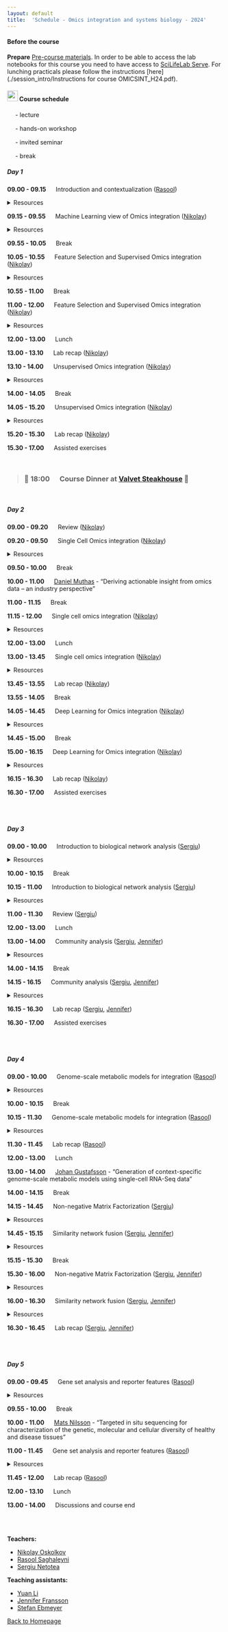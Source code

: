 ```yaml
---
layout: default
title:  'Schedule - Omics integration and systems biology - 2024'
---
```


#### Before the course

**Prepare** [Pre-course materials](https://nbisweden.github.io/workshop_omics_integration/precourse.html). In order to be able to access the lab notebooks for this course you need to have access to [SciLifeLab Serve](https://serve.scilifelab.se). For lunching practicals please follow the instructions [here](./session_intro/Instructions for course OMICSINT_H24.pdf).

#### <img border="0" src="https://www.svgrepo.com/show/20800/event-date-and-time-symbol.svg" width="25" height="25"> Course schedule

<img border="0" src="https://www.svgrepo.com/show/7321/teacher.svg" width="15" height="15"> - lecture

<img border="0" src="https://www.svgrepo.com/show/7421/computer.svg" width="15" height="15"> - hands-on workshop

<img border="0" src="https://www.svgrepo.com/show/307069/public-speaking-speak-tell-talk.svg" width="15" height="15"> - invited seminar

<img border="0" src="https://www.svgrepo.com/show/21938/time.svg" width="15" height="15"> - break

##### Day 1

**09.00 - 09.15** <img border="0" src="https://www.svgrepo.com/show/7321/teacher.svg" width="15" height="15"> Introduction and contextualization ([Rasool][2])
<details>
  <summary>Resources</summary>
  <ul>
    <li><a href="./session_intro/course_intro.pdf">Slides</a></li>
  </ul>
</details>

**09.15 - 09.55** <img border="0" src="https://www.svgrepo.com/show/7321/teacher.svg" width="15" height="15"> Machine Learning view of Omics integration ([Nikolay][1])
<details>
  <summary>Resources</summary>
  <ul>
    <li><a href="./session_ml/MachineLearningOmicsIntegration_Oskolkov.pdf">Slides</a></li>
  </ul>
</details>

**09.55 - 10.05** <img border="0" src="https://www.svgrepo.com/show/21938/time.svg" width="15" height="15"> Break

**10.05 - 10.55** <img border="0" src="https://www.svgrepo.com/show/7321/teacher.svg" width="15" height="15"> Feature Selection and Supervised Omics integration ([Nikolay][1])
<details>
  <summary>Resources</summary>
  <ul>
    <li><a href="./session_ml/SupervisedOMICsIntegration/lab/SupervisedOmicsIntegration_Oskolkov.pdf">Slides</a></li>
  </ul>
</details>

**10.55 - 11.00** <img border="0" src="https://www.svgrepo.com/show/21938/time.svg" width="15" height="15"> Break

**11.00 - 12.00** <img border="0" src="https://www.svgrepo.com/show/7421/computer.svg" width="15" height="15"> Feature Selection and Supervised Omics integration ([Nikolay][1])
<details>
  <summary>Resources</summary>
  <ul>
    <li>Launch <code>Lab feature selection</code> on <a href="https://serve.scilifelab.se/projects/">Scilifelab Serve</a>, use <code>Rstudio</code> app.</li>
    <li><a href="./session_ml/FeatureSelectionIntegrOMICs/lab/OmicsIntegration_FeatureSelection.html">Feature Selection lab Notebook</a></li>
    <li>Docker image: <code>docker pull rasoolsnbis/omicsint_h24:session_ml_feature_selection_amd_v.h24.9879876</code></li>
<br>
    <li>Launch <code>Lab supervised omics integration</code> on <a href="https://serve.scilifelab.se/projects/">Scilifelab Serve</a>, use <code>Rstudio</code> app.</li>
    <li><a href="./session_ml/SupervisedOMICsIntegration/lab/supervised_omics_integr_CLL.html">Supervised Integration lab Notebook</a></li>
    <li>Docker image: <code>docker pull rasoolsnbis/omicsint_h24:session_ml_supervised_omics_integration_amd_v.h24.38310b0</code></li>
  </ul>
</details>

**12.00 - 13.00** <img border="0" src="https://www.svgrepo.com/show/21938/time.svg" width="15" height="15"> Lunch

**13.00 - 13.10** <img border="0" src="https://www.svgrepo.com/show/7321/teacher.svg" width="15" height="15"> Lab recap ([Nikolay][1])

**13.10 - 14.00** <img border="0" src="https://www.svgrepo.com/show/7321/teacher.svg" width="15" height="15"> Unsupervised Omics integration ([Nikolay][1])
<details>
  <summary>Resources</summary>
  <ul>
    <li><a href="./session_ml/UnsupervisedOMICsIntegration/lab/Unsupervised_OmicsIntegration_Oskolkov.pdf">Slides</a></li>
  </ul>
</details>

**14.00 - 14.05** <img border="0" src="https://www.svgrepo.com/show/21938/time.svg" width="15" height="15"> Break

**14.05 - 15.20** <img border="0" src="https://www.svgrepo.com/show/7421/computer.svg" width="15" height="15"> Unsupervised Omics integration ([Nikolay][1])
<details>
  <summary>Resources</summary>
  <ul>
    <li>Launch <code>Lab unsupervised omics integration</code> on <a href="https://serve.scilifelab.se/projects/">Scilifelab Serve</a>, use <code>Rstudio</code> app.</li>
    <li><a href="./session_ml/UnsupervisedOMICsIntegration/Multi-OMICs Factor Analysis (MOFA) and Unsupervised Data Learning.html">Unsupervised Integration lab Notebook</a></li>
    <li>Docker image: <code>docker pull rasoolsnbis/omicsint_h24:session_ml_unsupervised_omics_integration_amd_v.h24.6d635ce</code></li>
  </ul>
</details>

**15.20 - 15.30** <img border="0" src="https://www.svgrepo.com/show/7321/teacher.svg" width="15" height="15"> Lab recap ([Nikolay][1])

**15.30 - 17.00** <img border="0" src="https://www.svgrepo.com/show/7421/computer.svg" width="15" height="15"> Assisted exercises

<br>

> ### **🌟 18:00** <img border="0" src="https://www.svgrepo.com/show/11965/restaurant.svg" width="15" height="15"> **Course Dinner** at [Valvet Steakhouse](https://www.valvetsteakhouse.se) 🌟

<br>


##### Day 2

**09.00 - 09.20** <img border="0" src="https://www.svgrepo.com/show/7321/teacher.svg" width="15" height="15"> Review ([Nikolay][1])

**09.20 - 09.50** <img border="0" src="https://www.svgrepo.com/show/7321/teacher.svg" width="15" height="15"> Single Cell Omics integration ([Nikolay][1])
<details>
  <summary>Resources</summary>
  <ul>
    <li><a href="./session_ml/SingleCell/lab/Single_Cell_Integration_Oskolkov.pdf">Slides</a></li>
  </ul>
</details>

**09.50 - 10.00** <img border="0" src="https://www.svgrepo.com/show/21938/time.svg" width="15" height="15"> Break

**10.00 - 11.00** <img border="0" src="https://www.svgrepo.com/show/307069/public-speaking-speak-tell-talk.svg" width="15" height="15"> [Daniel Muthas][7] - “Deriving actionable insight from omics data – an industry perspective”

**11.00 - 11.15** <img border="0" src="https://www.svgrepo.com/show/21938/time.svg" width="15" height="15"> Break

**11.15 - 12.00** <img border="0" src="https://www.svgrepo.com/show/7421/computer.svg" width="15" height="15"> Single cell omics integration ([Nikolay][1])
<details>
  <summary>Resources</summary>
  <ul>
    <li>Launch <code>Lab single cell</code> on <a href="https://serve.scilifelab.se/projects/">Scilifelab Serve</a>, use <code>Rstudio</code> app.</li>
    <li><a href="./session_ml/SingleCell/lab/__lab_SingleCell_OmicsIntegration.html"> Single cell omics integration lab notebook</a></li>
    <li>Docker image: <code>docker pull rasoolsnbis/omicsint_h24:session_ml_single_cell_amd_v.h24.7054451</code></li>
<br>
    <li>Launch <code>Lab UMAP</code> on <a href="https://serve.scilifelab.se/projects/">Scilifelab Serve</a>, use <code>Jupyter</code> app.</li>
    <li><a href="./session_ml/UMAP_DataIntegration/lab/UMAP_DataIntegration.html"> UMAP lab notebook</a></li>
    <li>Docker image: <code>docker pull rasoolsnbis/omicsint_h24:session_ml_umap_data_integration_amd_v.h24.6d635ce</code></li>
  </ul>
</details>

**12.00 - 13.00** <img border="0" src="https://www.svgrepo.com/show/21938/time.svg" width="15" height="15"> Lunch

**13.00 - 13.45** <img border="0" src="https://www.svgrepo.com/show/7421/computer.svg" width="15" height="15"> Single cell omics integration ([Nikolay][1])
<details>
  <summary>Resources</summary>
  <ul>
    <li>Launch <code>Lab single cell</code> on <a href="https://serve.scilifelab.se/projects/">Scilifelab Serve</a>, use <code>Rstudio</code> app.</li>
    <li><a href="./session_ml/SingleCell/lab/__lab_SingleCell_OmicsIntegration.html"> Single cell omics integration lab notebook</a></li>
    <li>Docker image: <code>docker pull rasoolsnbis/omicsint_h24:session_ml_single_cell_amd_v.h24.7054451</code></li>
<br>
    <li>Launch <code>Lab UMAP</code> on <a href="https://serve.scilifelab.se/projects/">Scilifelab Serve</a>, use <code>Jupyter</code> app.</li>
    <li><a href="./session_ml/UMAP_DataIntegration/lab/UMAP_DataIntegration.html"> UMAP lab notebook</a></li>
    <li>Docker image: <code>docker pull rasoolsnbis/omicsint_h24:session_ml_umap_data_integration_amd_v.h24.6d635ce</code></li>
  </ul>
</details>

**13.45 - 13.55** <img border="0" src="https://www.svgrepo.com/show/7321/teacher.svg" width="15" height="15"> Lab recap ([Nikolay][1])

**13.55 - 14.05** <img border="0" src="https://www.svgrepo.com/show/21938/time.svg" width="15" height="15"> Break

**14.05 - 14.45** <img border="0" src="https://www.svgrepo.com/show/7321/teacher.svg" width="15" height="15"> Deep Learning for Omics integration ([Nikolay][1])
<details>
  <summary>Resources</summary>
  <ul>
    <li><a href="./session_ml/DeepLearningDataIntegration/lab/DeepLearningOmicsIntegration_Oskolkov.pdf">Slides</a></li>
  </ul>
</details>

**14.45 - 15.00** <img border="0" src="https://www.svgrepo.com/show/21938/time.svg" width="15" height="15"> Break

**15.00 - 16.15** <img border="0" src="https://www.svgrepo.com/show/7421/computer.svg" width="15" height="15"> Deep Learning for Omics integration ([Nikolay][1])
<details>
  <summary>Resources</summary>
  <ul>
    <li>Launch <code>Lab deep learning integration</code> on <a href="https://serve.scilifelab.se/projects/">Scilifelab Serve</a>, use <code>Jupyter</code> app.</li>
    <li><a href="./session_ml/DeepLearningDataIntegration/lab/DeepLearningDataIntegration.html">Deep Learning for data integration lab html</a></li>
    <li>Docker image: <code>docker pull rasoolsnbis/omicsint_h24:session_ml_deep_learning_integration_amd_v.h24.6d635ce</code>
    </li>
  </ul>
</details>

**16.15 - 16.30** <img border="0" src="https://www.svgrepo.com/show/7321/teacher.svg" width="15" height="15"> Lab recap ([Nikolay][1])

**16.30 - 17.00** <img border="0" src="https://www.svgrepo.com/show/7421/computer.svg" width="15" height="15"> Assisted exercises

<br>
<br>

##### Day 3

**09.00 - 10.00** <img border="0" src="https://www.svgrepo.com/show/7321/teacher.svg" width="15" height="15"> Introduction to biological network analysis ([Sergiu][3])
<details>
  <summary>Resources</summary>
  <ul>
    <li><a href="./session_topology/lab/lectures/1Introduction.pdf">Introduction</a></li>
    <li><a href="./session_topology/lab/lectures/2Network_inference.pdf">Network inference</a></li>
    <li><a href="./session_topology/lab/lectures/lecture_short.pdf">Biological network analysis</a></li>
  </ul>
</details>

**10.00 - 10.15** <img border="0" src="https://www.svgrepo.com/show/21938/time.svg" width="15" height="15"> Break

**10.15 - 11.00** <img border="0" src="https://www.svgrepo.com/show/7421/computer.svg" width="15" height="15"> Introduction to biological network analysis ([Sergiu][3])
<details>
  <summary>Resources</summary>
  <ul>
    <li>Launch <code>Lab topology</code> on <a href="https://serve.scilifelab.se/projects/">Scilifelab Serve</a>, use <code>Jupyter</code> app.</li>
    <li><a href="./session_topology/lab/topology_lab_part1.html">Topology lab Notebook part 1</a></li>
    <li><a href="./session_topology/lab/topology_lab_part2.html">Topology lab Notebook part 2</a></li>
    <li><a href="./session_topology/lab/topology_lab_part3.html">Topology lab Notebook part 3</a></li>
    <li>Docker image: <code>docker pull rasoolsnbis/omicsint_h24:session_topology_amd_v.h24.a2b336c</code></li>
  </ul>
</details>

**11.00 - 11.30** <img border="0" src="https://www.svgrepo.com/show/7321/teacher.svg" width="15" height="15"> Review ([Sergiu][3])

**12.00 - 13.00** <img border="0" src="https://www.svgrepo.com/show/21938/time.svg" width="15" height="15"> Lunch

**13.00 - 14.00** <img border="0" src="https://www.svgrepo.com/show/7321/teacher.svg" width="15" height="15"> Community analysis ([Sergiu][3], [Jennifer][5])
<details>
  <summary>Resources</summary>
  <ul>
    <li><a href="./session_topology/lab/lectures/3Community_analysis.pdf">Slides</a></li>
  </ul>
</details>

**14.00 - 14.15** <img border="0" src="https://www.svgrepo.com/show/21938/time.svg" width="15" height="15"> Break

**14.15 - 16.15** <img border="0" src="https://www.svgrepo.com/show/7421/computer.svg" width="15" height="15"> Community analysis ([Sergiu][3], [Jennifer][5])
<details>
  <summary>Resources</summary>
  <ul>
    <li>Launch <code>Lab topology</code> on <a href="https://serve.scilifelab.se/projects/">Scilifelab Serve</a>, use <code>Jupyter</code> app.</li>
    <li><a href="./session_topology/lab/topology_lab_part1.html">Topology lab Notebook part 1</a></li>
    <li><a href="./session_topology/lab/topology_lab_part2.html">Topology lab Notebook part 2</a></li>
    <li><a href="./session_topology/lab/topology_lab_part3.html">Topology lab Notebook part 3</a></li>
    <li>Docker image: <code>docker pull rasoolsnbis/omicsint_h24:session_topology_amd_v.h24.a2b336c</code></li>
  </ul>
</details>

**16.15 - 16.30** <img border="0" src="https://www.svgrepo.com/show/7321/teacher.svg" width="15" height="15"> Lab recap ([Sergiu][3], [Jennifer][5])

**16.30 - 17.00** <img border="0" src="https://www.svgrepo.com/show/7421/computer.svg" width="15" height="15"> Assisted exercises

<br>
<br>

##### Day 4

**09.00 - 10.00** <img border="0" src="https://www.svgrepo.com/show/7321/teacher.svg" width="15" height="15"> Genome-scale metabolic models for integration ([Rasool][2])
<details>
  <summary>Resources</summary>
  <ul>
    <li><a href="./session_gems/GEMs_concept.pdf">Introduction – Constraint-based modeling concepts</a></li>
  </ul>
</details>

**10.00 - 10.15** <img border="0" src="https://www.svgrepo.com/show/21938/time.svg" width="15" height="15"> Break

**10.15 - 11.30** <img border="0" src="https://www.svgrepo.com/show/7421/computer.svg" width="15" height="15"> Genome-scale metabolic models for integration ([Rasool][2])
<details>
  <summary>Resources</summary>
  <ul>
    <li>Launch <code>Lab GEMs</code> on <a href="https://serve.scilifelab.se/projects/">Scilifelab Serve</a>, use <code>Jupyter</code> app.</li>
    <li>Docker image: <code>docker pull rasoolsnbis/omicsint_h24:session_gems_amd_v.h24.a2b336c</code></li>
  </ul>
</details>

**11.30 - 11.45** <img border="0" src="https://www.svgrepo.com/show/7321/teacher.svg" width="15" height="15"> Lab recap ([Rasool][2])

**12.00 - 13.00** <img border="0" src="https://www.svgrepo.com/show/21938/time.svg" width="15" height="15"> Lunch

**13.00 - 14.00** <img border="0" src="https://www.svgrepo.com/show/307069/public-speaking-speak-tell-talk.svg" width="15" height="15"> [Johan Gustafsson][8] - “Generation of context-specific genome-scale metabolic models using single-cell RNA-Seq data”

**14.00 - 14.15** <img border="0" src="https://www.svgrepo.com/show/21938/time.svg" width="15" height="15"> Break

**14.15 - 14.45** <img border="0" src="https://www.svgrepo.com/show/7321/teacher.svg" width="15" height="15"> Non-negative Matrix Factorization ([Sergiu][3])
<details>
  <summary>Resources</summary>
  <ul>
    <li><a href="./session_topology/lectures/1Introduction.pdf">Introduction</a></li>
    <li><a href="./session_topology/lectures/2Network_inference.pdf">Network inference</a></li>
    <li><a href="./session_topology/lectures/3Community_analysis.pdf">Community analysis</a></li>
    <li><a href="./session_topology/lectures/Application_net_analysis.pdf">Applications of network analysis</a></li>
  </ul>
</details>

**14.45 - 15.15** <img border="0" src="https://www.svgrepo.com/show/7321/teacher.svg" width="15" height="15"> Similarity network fusion ([Sergiu][3], [Jennifer][5])
<details>
  <summary>Resources</summary>
  <ul>
    <li><a href="./session_topology/lectures/1Introduction.pdf">Introduction</a></li>
    <li><a href="./session_topology/lectures/2Network_inference.pdf">Network inference</a></li>
    <li><a href="./session_topology/lectures/3Community_analysis.pdf">Community analysis</a></li>
    <li><a href="./session_topology/lectures/Application_net_analysis.pdf">Applications of network analysis</a></li>
  </ul>
</details>

**15.15 - 15.30** <img border="0" src="https://www.svgrepo.com/show/21938/time.svg" width="15" height="15"> Break

**15.30 - 16.00** <img border="0" src="https://www.svgrepo.com/show/7421/computer.svg" width="15" height="15"> Non-negative Matrix Factorization ([Sergiu][3], [Jennifer][5])
<details>
  <summary>Resources</summary>
  <ul>
    <li>Launch <code>Lab NMF & SNF</code> on <a href="https://serve.scilifelab.se/projects/">Scilifelab Serve</a>, use <code>Jupyter</code> app.</li>
    <li><a href="./session_nmf/NMF_lab.html">NMF lab Notebook</a></li>
    <li>Docker image: <code>docker pull rasoolsnbis/omicsint_h24:session_nmf_amd_v.h24.1b36f11</code></li>
  </ul>
</details>

**16.00 - 16.30** <img border="0" src="https://www.svgrepo.com/show/7421/computer.svg" width="15" height="15"> Similarity network fusion ([Sergiu][3], [Jennifer][5])
<details>
  <summary>Resources</summary>
  <ul>
    <li>Launch <code>Lab NMF & SNF</code> on <a href="https://serve.scilifelab.se/projects/">Scilifelab Serve</a>, use <code>Jupyter</code> app.</li>
    <li><a href="./session_nmf/SNF_lab.html">SNF lab Notebook</a></li>
    <li>Docker image: <code>docker pull rasoolsnbis/omicsint_h24:session_nmf_amd_v.h24.1b36f11</code></li>
  </ul>
</details>

**16.30 - 16.45** <img border="0" src="https://www.svgrepo.com/show/7321/teacher.svg" width="15" height="15"> Lab recap ([Sergiu][3], [Jennifer][5])

<br>
<br>

##### Day 5

**09.00 - 09.45** <img border="0" src="https://www.svgrepo.com/show/7321/teacher.svg" width="15" height="15"> Gene set analysis and reporter features ([Rasool][2])
<details>
  <summary>Resources</summary>
  <ul>
    <li><a href="./session_gsa/GEM_GSA.pdf"> Gene set analysis via GEMs</a></li>
  </ul>
</details>

**09.55 - 10.00** <img border="0" src="https://www.svgrepo.com/show/21938/time.svg" width="15" height="15"> Break

**10.00 - 11.00** <img border="0" src="https://www.svgrepo.com/show/307069/public-speaking-speak-tell-talk.svg" width="15" height="15"> [Mats Nilsson][9] - “Targeted in situ sequencing for characterization of the genetic, molecular and cellular diversity of healthy and disease tissues”

**11.00 - 11.45** <img border="0" src="https://www.svgrepo.com/show/7421/computer.svg" width="15" height="15"> Gene set analysis and reporter features ([Rasool][2])
<details>
  <summary>Resources</summary>
  <ul>
    <li>Launch <code>Lab GEM GSA</code> on <a href="https://serve.scilifelab.se/projects/">Scilifelab Serve</a>, use <code>Jupyter</code> app.</li>
    <li><a href="./session_gsa/GEM_GSA.html">Gene set analysis lab Notebook</a></li>
    <li>Docker image: <code>docker pull rasoolsnbis/omicsint_h24:session_gsa_amd_v.h24.a1ae0fc</code></li>
  </ul>
</details>

**11.45 - 12.00** <img border="0" src="https://www.svgrepo.com/show/7321/teacher.svg" width="15" height="15"> Lab recap ([Rasool][2])

**12.00 - 13.10** <img border="0" src="https://www.svgrepo.com/show/21938/time.svg" width="15" height="15"> Lunch

**13.00 - 14.00** <img border="0" src="https://www.svgrepo.com/show/7321/teacher.svg" width="15" height="15"> Discussions and course end

<br>
<br>

**Teachers:**
- [Nikolay Oskolkov][1]
- [Rasool Saghaleyni][2]
- [Sergiu Netotea][3]

**Teaching assistants:**
- [Yuan Li][4]
- [Jennifer Fransson][5]
- [Stefan Ebmeyer][6]


[1]: https://portal.research.lu.se/en/persons/nikolay-oskolkov
[2]: https://www.chalmers.se/en/persons/rasools/?tab=0
[3]: https://www.chalmers.se/en/persons/netotea/
[4]: https://portal.research.lu.se/en/persons/yuan-li
[5]: https://www.uu.se/en/contact-and-organisation/staff?query=N23-2571
[6]: https://www.linkedin.com/posts/ebmeyerst_antibiotic-bioinformatics-wastewater-activity-7049055463090343936-pM0I/
[7]: https://www.linkedin.com/in/muthas/?originalSubdomain=se
[8]: https://getzlab.org/team/postdoctoral%20researcher/gustafsson-johan
[9]: https://www.su.se/english/profiles/matsn-1.191373

[Back to Homepage](https://nbisweden.github.io/workshop_omics_integration/)
